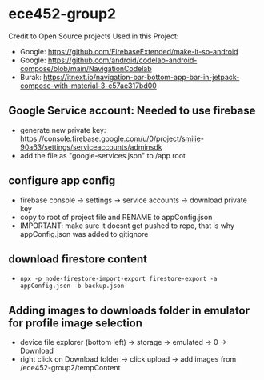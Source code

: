 # ece452-group2

Credit to Open Source projects Used in this Project:

- Google: https://github.com/FirebaseExtended/make-it-so-android
- Google: https://github.com/android/codelab-android-compose/blob/main/NavigationCodelab
- Burak: https://itnext.io/navigation-bar-bottom-app-bar-in-jetpack-compose-with-material-3-c57ae317bd00

## Google Service account: Needed to use firebase

- generate new private key: https://console.firebase.google.com/u/0/project/smilie-90a63/settings/serviceaccounts/adminsdk
- add the file as "google-services.json" to /app root

## configure app config

- firebase console -> settings -> service accounts -> download private key
- copy to root of project file and RENAME to appConfig.json
- IMPORTANT: make sure it doesnt get pushed to repo, that is why appConfig.json was added to gitignore

## download firestore content

- `npx -p node-firestore-import-export firestore-export -a appConfig.json -b backup.json`

## Adding images to downloads folder in emulator for profile image selection

- device file explorer (bottom left) -> storage -> emulated -> 0 -> Download
- right click on Download folder -> click upload -> add images from /ece452-group2/tempContent
